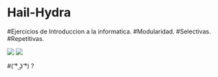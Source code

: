 # Hail-Hydra
#Ejercicios de Introduccion a la informatica.
#Modularidad.
#Selectivas.
#Repetitivas.

<IMG center SRC="//http://25.media.tumblr.com/98db1d3550cf512108169940c1763061/tumblr_n3qpi6vksT1qe3p9bo1_500.gif//">
<IMG center SRC="http://vignette1.wikia.nocookie.net/marvelcinematicuniverse/images/a/a9/Barbershop_HYDRA_logo.png/revision/20160331173922">

#( ͡° ͜ʖ ͡°) ?
